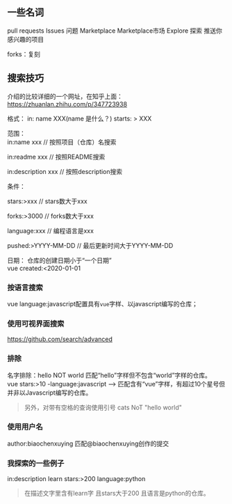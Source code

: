 ##  一些名词
pull requests 
Issues 问题 
Marketplace  Marketplace市场
Explore 探索 
    推送你感兴趣的项目

forks：复刻

## 搜索技巧
介绍的比较详细的一个网址，在知乎上面：https://zhuanlan.zhihu.com/p/347723938

格式： in: name XXX(name 是什么？) starts: > XXX 

范围：  
in:name xxx // 按照项目（仓库）名搜索

in:readme xxx // 按照README搜索

in:description xxx // 按照description搜索

条件：

stars:>xxx // stars数大于xxx

forks:>3000 // forks数大于xxx

language:xxx // 编程语言是xxx

pushed:>YYYY-MM-DD // 最后更新时间大于YYYY-MM-DD

日期：
仓库的创建日期小于“一个日期”  
vue created:<2020-01-01

### 按语言搜索
vue language:javascript配置具有`vue`字样、以javascript编写的仓库；
### 使用可视界面搜索
https://github.com/search/advanced
### 排除
名字排除：hello NOT world 匹配“hello”字样但不包含“world”字样的仓库。  
vue stars:>10 -language:javascript --> 匹配含有“vue”字样，有超过10个星号但并非以Javascript编写的仓库。  
> 另外，对带有空格的查询使用引号
cats NoT "hello world"
### 使用用户名
author:biaochenxuying 匹配@biaochenxuying创作的提交

### 我探索的一些例子
in:description learn stars:>200  language:python 
> 在描述文字里含有learn字 且stars大于200 且语言是python的仓库。

